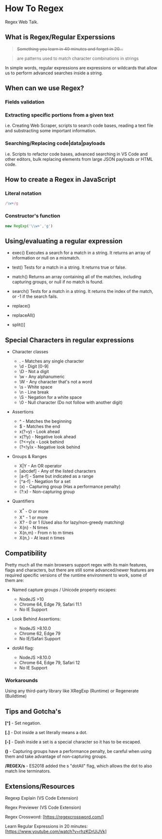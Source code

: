 # How To Regex

Regex Web Talk.

## What is Regex/Regular Experssions

> ~~Something you learn in 40 minutes and forget in 20...~~

> are patterns used to match character combinations in strings

In simple words, regular expressions are expressions or wildcards that allow us to perform advanced searches inside a string.


## When can we use Regex?


### Fields validation

### Extracting specific portions from a given text

i.e. Creating Web Scraper, scripts to search code bases, reading a text file and substracting some important information.

### Searching/Replacing code|data|payloads

i.e. Scripts to refactor code bases, advanced searching in VS Code and other editors, bulk replacing elements from large JSON payloads or HTML code.

## How to create a Regex in JavaScript

### Literal notation

```js
/\w+/g
```

### Constructor's function

```js
new RegExp('\\w+','g')
```

## Using/evaluating a regular expression

- exec()	Executes a search for a match in a string. It returns an array of information or null on a mismatch.

- test()	Tests for a match in a string. It returns true or false.

- match()	Returns an array containing all of the matches, including capturing groups, or null if no match is found.

- search()	Tests for a match in a string. It returns the index of the match, or -1 if the search fails.

- replace()
- replaceAll()
- split()]


## Special Characters in regular expressions


* Character classes

    - . - Matches any single character
    - \d - Digit [0-9]
    - \D - Not a digit
    - \w - Any alphanumeric
    - \W - Any character that's not a word
    - \s - White space
    - \n - Line break
    - \S - Negation for a white space
    - \0 - Null character (Do not follow with another digit)

* Assertions

    - ^ - Matches the beginning
    - $ - Matches the end
    - x(?=y) - Look ahead
    - x(?!y) - Negative look ahead
    - (?<=y)x - Look behind
    - (?<!y)x - Negative  look behind

* Groups & Ranges

    - X|Y - An OR operator
    - [abcdef] - Any of the listed characters
    - [a-f] - Same but indicated as a range
    - [^a-f] - Negation for a set
    - (x) - Capturing group (Has a performance penalty)
    - (?:x) - Non-capturing group

* Quantifiers

    - X<sup>*</sup> - O or more
    - X<sup>+</sup> - 1 or more
    - X? - 0 or 1 (Used also for lazy/non-greedy matching)
    - X{n} - N times
    - X{n,m} - From n to m times
    - X{n,} - At least n times


## Compatibility

Pretty much all the main browsers support regex with its main features, flags and characters, but there are still some advanced/newer features are required specific versions of the runtime environment to work, some of them are:

- Named capture groups / Unicode property escapes:
    - NodeJS >10
    - Chrome 64, Edge 79, Safari 11.1
    - No IE Support

- Look Behind Assertions: 
    - NodeJS >8.10.0
    - Chrome 62, Edge 79
    - No IE/Safari Support

- dotAll flag:
    - NodeJS >8.10.0
    - Chrome 64, Edge 79, Safari 12
    - No IE Support

### Workarounds 

Using any third-party library like XRegExp (Runtime) or Regenerate (Buildtime)


## Tips and Gotcha's

**[^]** - Set negation.

**[.]** - Dot inside a set literally means a dot.

**[-]** - Dash inside a set is a special character so it has to be escaped.

**()** - Capturing groups have a performance penalty, be careful when using them and take advantage of non-capturing groups.

**/REGEX/s** - ES2018 added the s "dotAll" flag, which allows the dot to also match line terminators.


## Extensions/Resources

Regexp Explain (VS Code Extension)

Regex Previewer (VS Code Extension)

Regex Crossword: [https://regexcrossword.com/]

Learn Regular Expressions in 20 minutes: [https://www.youtube.com/watch?v=rhzKDrUiJVk]


